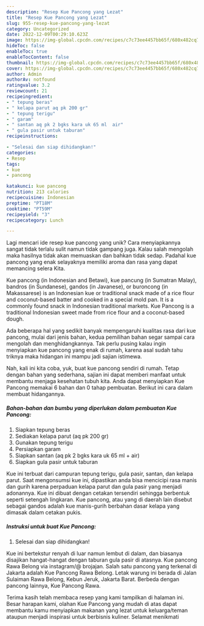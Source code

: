 ```yaml
---
description: "Resep Kue Pancong yang Lezat"
title: "Resep Kue Pancong yang Lezat"
slug: 955-resep-kue-pancong-yang-lezat
category: Uncategorized
date: 2022-12-09T00:29:10.623Z
image: https://img-global.cpcdn.com/recipes/c7c73ee4457bb65f/680x482cq70/kue-pancong-foto-resep-utama.jpg
hideToc: false
enableToc: true
enableTocContent: false
thumbnail: https://img-global.cpcdn.com/recipes/c7c73ee4457bb65f/680x482cq70/kue-pancong-foto-resep-utama.jpg
cover: https://img-global.cpcdn.com/recipes/c7c73ee4457bb65f/680x482cq70/kue-pancong-foto-resep-utama.jpg
author: Admin
authorAv: notfound
ratingvalue: 3.2
reviewcount: 21
recipeingredient:
- " tepung beras"
- " kelapa parut aq pk 200 gr"
- " tepung terigu"
- " garam"
- " santan aq pk 2 bgks kara uk 65 ml  air"
- " gula pasir untuk taburan"
recipeinstructions:

- "Selesai dan siap dihidangkan!"
categories:
- Resep
tags:
- kue
- pancong

katakunci: kue pancong 
nutrition: 213 calories
recipecuisine: Indonesian
preptime: "PT18M"
cooktime: "PT59M"
recipeyield: "3"
recipecategory: Lunch

---
```





Lagi mencari ide resep kue pancong yang unik? Cara menyiapkannya sangat tidak terlalu sulit namun tidak gampang juga. Kalau salah mengolah maka hasilnya tidak akan memuaskan dan bahkan tidak sedap. Padahal kue pancong yang enak selayaknya memiliki aroma dan rasa yang dapat memancing selera Kita.





Kue pancong (in Indonesian and Betawi), kue pancung (in Sumatran Malay), bandros (in Sundanese), gandos (in Javanese), or buroncong (in Makassarese) is an Indonesian kue or traditional snack made of a rice flour and coconut-based batter and cooked in a special mold pan. It is a commonly found snack in Indonesian traditional markets. Kue Pancong is a traditional Indonesian sweet made from rice flour and a coconut-based dough.

Ada beberapa hal yang sedikit banyak mempengaruhi kualitas rasa dari kue pancong, mulai dari jenis bahan, kedua pemilihan bahan segar sampai cara mengolah dan menghidangkannya. Tak perlu pusing kalau ingin menyiapkan kue pancong yang enak di rumah, karena asal sudah tahu triknya maka hidangan ini mampu jadi sajian istimewa.






Nah, kali ini kita coba, yuk, buat kue pancong sendiri di rumah. Tetap dengan bahan yang sederhana, sajian ini dapat memberi manfaat untuk membantu menjaga kesehatan tubuh kita. Anda dapat menyiapkan Kue Pancong memakai 6 bahan dan 0 tahap pembuatan. Berikut ini cara dalam membuat hidangannya.

<!--inarticleads1-->

##### Bahan-bahan dan bumbu yang diperlukan dalam pembuatan Kue Pancong:

1. Siapkan  tepung beras
1. Sediakan  kelapa parut (aq pk 200 gr)
1. Gunakan  tepung terigu
1. Persiapkan  garam
1. Siapkan  santan (aq pk 2 bgks kara uk 65 ml + air)
1. Siapkan  gula pasir untuk taburan


Kue ini terbuat dari campuran tepung terigu, gula pasir, santan, dan kelapa parut. Saat mengonsumsi kue ini, dipastikan anda bisa mencicipi rasa manis dan gurih karena perpaduan kelapa parut dan gula pasir yang menjadi adonannya. Kue ini dibuat dengan cetakan tersendiri sehingga berbentuk seperti setengah lingkaran. Kue pancong, atau yang di daerah lain disebut sebagai gandos adalah kue manis-gurih berbahan dasar kelapa yang dimasak dalam cetakan pukis. 

<!--inarticleads2-->

##### Instruksi untuk buat Kue Pancong:


1. Selesai dan siap dihidangkan!

Kue ini bertekstur renyah di luar namun lembut di dalam, dan biasanya disajikan hangat-hangat dengan taburan gula pasir di atasnya. Kue pancong Rawa Belong via instagram/@ brojajan. Salah satu pancong yang terkenal di Jakarta adalah Kue Pancong Rawa Belong. Letak warung ini berada di Jalan Sulaiman Rawa Belong, Kebun Jeruk, Jakarta Barat. Berbeda dengan pancong lainnya, Kue Pancong Rawa. 

Terima kasih telah membaca resep yang kami tampilkan di halaman ini. Besar harapan kami, olahan Kue Pancong yang mudah di atas dapat membantu kamu menyiapkan makanan yang lezat untuk keluarga/teman ataupun menjadi inspirasi untuk berbisnis kuliner. Selamat menikmati
